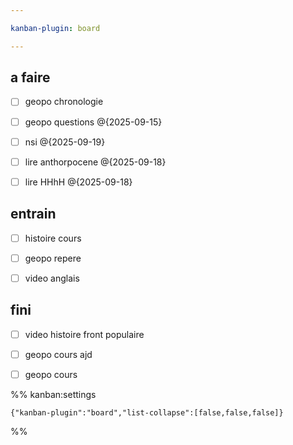 ```yaml
---

kanban-plugin: board

---
```


## a faire

- [ ] geopo chronologie
- [ ] geopo questions @{2025-09-15}
- [ ] nsi @{2025-09-19}
- [ ] lire anthorpocene @{2025-09-18}
- [ ] lire HHhH @{2025-09-18}


## entrain

- [ ] histoire cours
- [ ] geopo repere
- [ ] video anglais


## fini

- [ ] video histoire front populaire
- [ ] geopo cours ajd
- [ ] geopo cours




%% kanban:settings
```
{"kanban-plugin":"board","list-collapse":[false,false,false]}
```
%%
